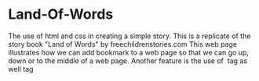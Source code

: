 # Land-Of-Words
The use of html and css in creating a simple story. 
This is a replicate of the story book "Land of Words" by freechildrenstories.com
This web page illustrates how we can add bookmark to a web page so that we can go up, down or to the middle of a web page.
Another feature is the use of <img> tag as well <a> tag
